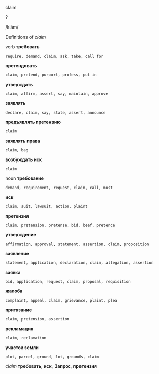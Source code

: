 claim

?

/klām/

Definitions of _claim_

verb
**требовать**

    require, demand, claim, ask, take, call for
**претендовать**

    claim, pretend, purport, profess, put in
**утверждать**

    claim, affirm, assert, say, maintain, approve
**заявлять**

    declare, claim, say, state, assert, announce
**предъявлять претензию**

    claim
**заявлять права**

    claim, bag
**возбуждать иск**

    claim

noun
**требование**

    demand, requirement, request, claim, call, must
**иск**

    claim, suit, lawsuit, action, plaint
**претензия**

    claim, pretension, pretense, bid, beef, pretence
**утверждение**

    affirmation, approval, statement, assertion, claim, proposition
**заявление**

    statement, application, declaration, claim, allegation, assertion
**заявка**

    bid, application, request, claim, proposal, requisition
**жалоба**

    complaint, appeal, claim, grievance, plaint, plea
**притязание**

    claim, pretension, assertion
**рекламация**

    claim, reclamation
**участок земли**

    plot, parcel, ground, lot, grounds, claim

_claim_
**требовать**, **иск**, **Запрос**, **претензия**